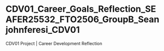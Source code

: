 # CDV01_Career_Goals_Reflection_SEAFER25532_FTO2506_GroupB_Seanjohnferesi_CDV01
CDV01 Project | Career Development Reflection 

